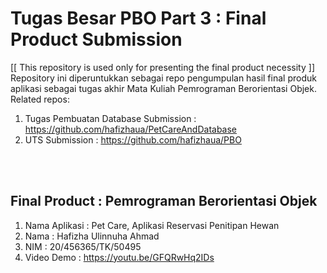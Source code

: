 # Tugas Besar PBO Part 3 : Final Product Submission
[[ This repository is used only for presenting the final product necessity ]]<br>
Repository ini diperuntukkan sebagai repo pengumpulan hasil final produk aplikasi sebagai tugas akhir Mata Kuliah Pemrograman Berorientasi Objek.
<br>Related repos:<br>
1. Tugas Pembuatan Database Submission : https://github.com/hafizhaua/PetCareAndDatabase
2. UTS Submission : https://github.com/hafizhaua/PBO

<br><br>
## Final Product : Pemrograman Berorientasi Objek<br>
1. Nama Aplikasi : Pet Care, Aplikasi Reservasi Penitipan Hewan<br>
2. Nama : Hafizha Ulinnuha Ahmad<br>
3. NIM : 20/456365/TK/50495<br>
4. Video Demo : https://youtu.be/GFQRwHq2IDs
